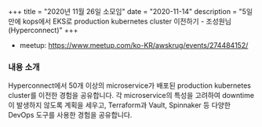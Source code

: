 +++
title = "2020년 11월 26일 소모임"
date = "2020-11-14"
description = "5일만에 kops에서 EKS로 production kubernetes cluster 이전하기 - 조성원님(Hyperconnect)"
+++

<div style="text-align:center">
</div>

- meetup: https://www.meetup.com/ko-KR/awskrug/events/274484152/

### 내용 소개
Hyperconnect에서 50개 이상의 microservice가 배포된 production kubernetes cluster를 이전한 경험을 공유합니다. 각 microservice의 특성을 고려하여 downtime이 발생하지 않도록 계획을 세우고, Terraform과 Vault, Spinnaker 등 다양한 DevOps 도구를 사용한 경험을 공유합니다.

